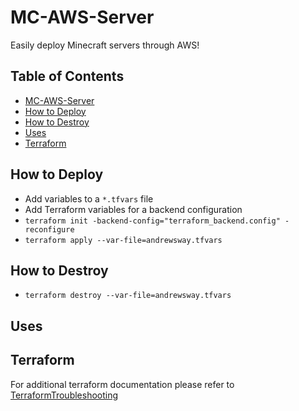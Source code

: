 # MC-AWS-Server

Easily deploy Minecraft servers through AWS!

## Table of Contents

- [MC-AWS-Server](#mc-aws-server)
- [How to Deploy](#how-to-deploy)
- [How to Destroy](#how-to-destroy)
- [Uses](#uses)
- [Terraform](#terraform)

## How to Deploy

- Add variables to a `*.tfvars` file
- Add Terraform variables for a backend configuration
- `terraform init -backend-config="terraform_backend.config" -reconfigure`
- `terraform apply --var-file=andrewsway.tfvars`

## How to Destroy

- `terraform destroy --var-file=andrewsway.tfvars`

## Uses

## Terraform

For additional terraform documentation please refer to [TerraformTroubleshooting](/documentation/TerraformTroubleshooting.md)